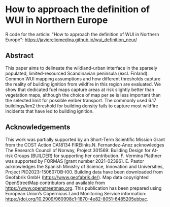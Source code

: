 # How to approach the definition of WUI in Northern Europe

R code for the article: "How to approach the definition of WUI in Northern Europe": https://javiereliomedina.github.io/wui_definition_neur/

## Abstract
This paper aims to delineate the wildland-urban interface in the sparsely populated, limited-resourced Scandinavian peninsula (excl. Finland). Common WUI mapping assumptions and how different thresholds capture the reality of building ignition from wildfire in this region are evaluated. We show that dedicated fuel maps capture areas at risk slightly better than vegetation maps, although the choice of map per se is less important than the selected limit for possible ember transport. The commonly used 6.17 buildings/km2 threshold for building density fails to capture most wildfire incidents that have led to building ignition.

## Acknowledgements
This work was partially supported by an Short-Term Scientific Mission Grant from the COST Action CA18134 FIRElinks.N. Fernandez-Anez acknowledges The Research Council of Norway, Project 301569: Building Design for At-risk Groups (BUILDER) for supporting her contribution. F. Vermina Plathner was supported by FORMAS [grant number 2021-02396]. E. Pastor acknowledges the Spanish Ministry of Science, Innovation and Universities, Project PID2023-150607OB-I00. Building data have been downloaded from Geofabrik GmbH (https://www.geofabrik.de/). Map data copyrighted OpenStreetMap contributors and available from https://www.openstreetmap.org. This publication has been prepared using European Union’s Copernicus Land Monitoring Service information: https://doi.org/10.2909/960998c1-1870-4e82-8051-6485205ebbac.
